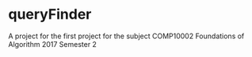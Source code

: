 # queryFinder
A project for the first project for the subject COMP10002 Foundations of Algorithm 2017 Semester 2
